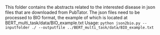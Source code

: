 This folder contains the abstracts related to the interested disease in json files that are downloaded from PubTator. The json files need to be processed to BIO format, the example of which is located at BERT_multi_task/data/BIO_example.txt
Usage:
`python json2bio.py --inputfolder ./ --outputfile ../BERT_multi_task/data/BIO_example.txt`
